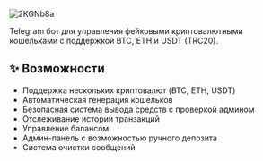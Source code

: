 ![2KGNb8a](https://github.com/user-attachments/assets/fa8a0000-7162-4dbb-9e94-70cbd6cc4bb1)

Telegram бот для управления фейковыми криптовалютными кошельками с поддержкой BTC, ETH и USDT (TRC20). 

## ✨ Возможности

- Поддержка нескольких криптовалют (BTC, ETH, USDT)
- Автоматическая генерация кошельков
- Безопасная система вывода средств с проверкой админом
- Отслеживание истории транзакций
- Управление балансом
- Админ-панель с возможностью ручного депозита
- Система очистки сообщений
